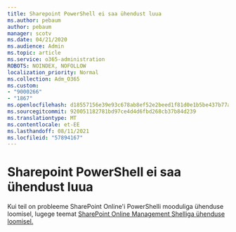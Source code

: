 ```yaml
---
title: Sharepoint PowerShell ei saa ühendust luua
ms.author: pebaum
author: pebaum
manager: scotv
ms.date: 04/21/2020
ms.audience: Admin
ms.topic: article
ms.service: o365-administration
ROBOTS: NOINDEX, NOFOLLOW
localization_priority: Normal
ms.collection: Adm_O365
ms.custom:
- "9000266"
- "1867"
ms.openlocfilehash: d18557156e39e93c678ab8ef52e2beed1f81d0e1b5be437b77a3fdca34f3d353
ms.sourcegitcommit: 920051182781bd97ce4d4d6fbd268cb37b84d239
ms.translationtype: MT
ms.contentlocale: et-EE
ms.lasthandoff: 08/11/2021
ms.locfileid: "57894167"
---
```

# <a name="sharepoint-powershell-unable-to-connect"></a>Sharepoint PowerShell ei saa ühendust luua

Kui teil on probleeme SharePoint Online'i PowerShelli mooduliga ühenduse loomisel, lugege teemat [SharePoint Online Management Shelliga ühenduse loomisel.](https://docs.microsoft.com/sharepoint/troubleshoot/administration/errors-connecting-to-management-shell)